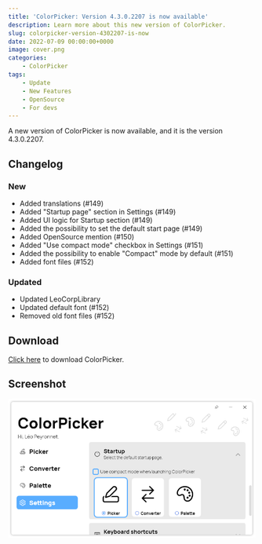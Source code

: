 ```yaml
---
title: 'ColorPicker: Version 4.3.0.2207 is now available'
description: Learn more about this new version of ColorPicker.
slug: colorpicker-version-4302207-is-now
date: 2022-07-09 00:00:00+0000
image: cover.png
categories:
    - ColorPicker
tags:
    - Update
    - New Features
    - OpenSource
    - For devs
---
```

A new version of ColorPicker is now available, and it is the version 4.3.0.2207.

## Changelog
### New
- Added translations (#149)
- Added "Startup page" section in Settings (#149)
- Added UI logic for Startup section (#149)
- Added the possibility to set the default start page (#149)
- Added OpenSource mention (#150)
- Added "Use compact mode" checkbox in Settings (#151)
- Added the possibility to enable "Compact" mode by default (#151)
- Added font files (#152)

### Updated
- Updated LeoCorpLibrary
- Updated default font (#152)
- Removed old font files (#152)

## Download

[Click here](http://tinyurl.com/DownloadColorPicker) to download ColorPicker.

## Screenshot
![The "Settings" page of ColorPicker](cover.png)